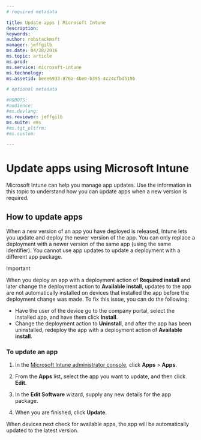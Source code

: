```yaml
---
# required metadata

title: Update apps | Microsoft Intune
description:
keywords:
author: robstackmsft
manager: jeffgilb
ms.date: 04/28/2016
ms.topic: article
ms.prod:
ms.service: microsoft-intune
ms.technology:
ms.assetid: beee6933-876a-4be0-b395-4c24cfbd519b

# optional metadata

#ROBOTS:
#audience:
#ms.devlang:
ms.reviewer: jeffgilb
ms.suite: ems
#ms.tgt_pltfrm:
#ms.custom:

---
```


# Update apps using Microsoft Intune
Microsoft Intune can help you manage app updates. Use the information in this topic to understand how you can update apps when a new version is required.

## How to update apps
When a new version of an app you have deployed is released, Intune lets you update and deploy the newer version of the app. You can only replace a deployment with a newer version of the same app (using the same identifier). You cannot use app updates to update a deployment with a different app package.

> [!IMPORTANT]
> When you deploy an app with a deployment action of **Required install** and later change the deployment action to **Available install**, updates to the app are not automatically installed on devices that installed the app before the deployment change was made. To fix this issue, you can do the following:
> 
> -   Have the user of the device go to the company portal, select the installed app, and have them click **Install**.
> -   Change the deployment action to **Uninstall**, and after the app has been uninstalled, redeploy the app with a deployment action of **Available install**.

### To update an app

1.  In the [Microsoft Intune administrator console](https://manage.microsoft.com), click **Apps** &gt; **Apps**.

2.  From the **Apps** list, select the app you want to update, and then click **Edit**.

3.  In the **Edit Software** wizard, supply any new details for the app package.

4.  When you are finished, click **Update**.

When devices next check for available apps, the app will be automatically updated to the latest version.



